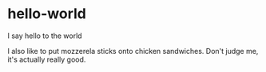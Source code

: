 # hello-world
I say hello to the world

I also like to put mozzerela sticks onto chicken sandwiches.
Don't judge me, it's actually really good.
